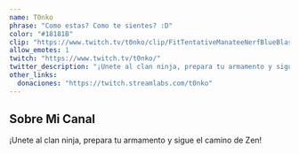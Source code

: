 ```yaml
---
name: T0nko
phrase: "Como estas? Como te sientes? :D"
color: "#18181B"
clip: "https://www.twitch.tv/t0nko/clip/FitTentativeManateeNerfBlueBlaster"
allow_emotes: 1
twitch: "https://www.twitch.tv/t0nko/"
twitter_description: "¡Unete al clan ninja, prepara tu armamento y sigue el camino de Zen!"
other_links:
  donaciones: "https://twitch.streamlabs.com/t0nko"
---
```

<h2>Sobre <span class="cursive">Mi Canal</span></h2>
<p class="streamer-channel">¡Unete al clan ninja, prepara tu armamento y sigue el camino de Zen!</p>
